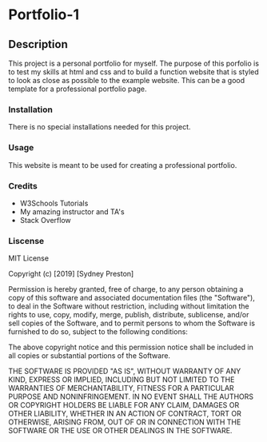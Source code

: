 # Portfolio-1


## Description
  This project is a personal portfolio for myself. The purpose of this porfolio is to test my skills at html and css and to build a function website that is styled to look as close as possible to the example website. This can be a good template for a professional portfolio page. 
  
  
### Installation
  There is no special installations needed for this project.
  
  
### Usage
  This website is meant to be used for creating a professional portfolio.
  
### Credits
  * W3Schools Tutorials
  * My amazing instructor and TA's
  * Stack Overflow
  
### Liscense

MIT License

Copyright (c) [2019] [Sydney Preston]

Permission is hereby granted, free of charge, to any person obtaining a copy
of this software and associated documentation files (the "Software"), to deal
in the Software without restriction, including without limitation the rights
to use, copy, modify, merge, publish, distribute, sublicense, and/or sell
copies of the Software, and to permit persons to whom the Software is
furnished to do so, subject to the following conditions:

The above copyright notice and this permission notice shall be included in all
copies or substantial portions of the Software.

THE SOFTWARE IS PROVIDED "AS IS", WITHOUT WARRANTY OF ANY KIND, EXPRESS OR
IMPLIED, INCLUDING BUT NOT LIMITED TO THE WARRANTIES OF MERCHANTABILITY,
FITNESS FOR A PARTICULAR PURPOSE AND NONINFRINGEMENT. IN NO EVENT SHALL THE
AUTHORS OR COPYRIGHT HOLDERS BE LIABLE FOR ANY CLAIM, DAMAGES OR OTHER
LIABILITY, WHETHER IN AN ACTION OF CONTRACT, TORT OR OTHERWISE, ARISING FROM,
OUT OF OR IN CONNECTION WITH THE SOFTWARE OR THE USE OR OTHER DEALINGS IN THE
SOFTWARE.
